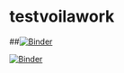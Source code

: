 # testvoilawork

##[![Binder](https://mybinder.org/badge_logo.svg)](https://mybinder.org/v2/gh/fangyf113/testvoilawork/HEAD?urlpath=voila%2Frender%2FOutput.ipynb)




[![Binder](https://mybinder.org/badge_logo.svg)](https://mybinder.org/v2/gh/fangyf113/testvoilawork699/main?urlpath=voila%2Frender%2FOutput%20(1).ipynb)
